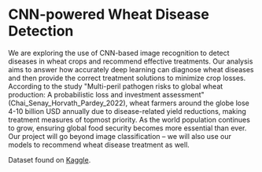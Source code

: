# CNN-powered Wheat Disease Detection
We are exploring the use of CNN-based image recognition to detect diseases in wheat crops and recommend effective treatments. Our analysis aims to answer how accurately deep learning can diagnose wheat diseases and then provide the correct treatment solutions to minimize crop losses. According to the study "Multi-peril pathogen risks to global wheat production: A probabilistic loss and investment assessment" (Chai_Senay_Horvath_Pardey_2022), wheat farmers around the globe lose 4-10 billion USD annually due to disease-related yield reductions, making treatment measures of topmost priority. As the world population continues to grow, ensuring global food security becomes more essential than ever. Our project will go beyond image classification – we will also use our models to recommend wheat disease treatment as well.

Dataset found on [Kaggle](https://www.kaggle.com/datasets/kushagra3204/wheat-plant-diseases/data).
